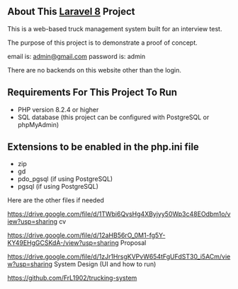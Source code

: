 ## About This [Laravel 8](https://laravel.com/docs/8.x/releases) Project

This is a web-based truck management system built for an interview test.

The purpose of this project is to demonstrate a proof of concept.

email is: admin@gmail.com
password is: admin

There are no backends on this website other than the login.

## Requirements For This Project To Run

- PHP version 8.2.4 or higher
- SQL database (this project can be configured with PostgreSQL or phpMyAdmin)

## Extensions to be enabled in the php.ini file
- zip
- gd
- pdo_pgsql (if using PostgreSQL)
- pgsql (if using PostgreSQL)


Here are the other files if needed

https://drive.google.com/file/d/1TWbi6QvsHg4XByjyy50Wp3c48EOdbm1o/view?usp=sharing cv

https://drive.google.com/file/d/12aHB56rO_0M1-fg5Y-KY49EHgGCSKdA-/view?usp=sharing Proposal

https://drive.google.com/file/d/1zJr1HrsgKVPvW654tFgUFdST30_i5ACm/view?usp=sharing System Design (UI and how to run)

https://github.com/FrL1902/trucking-system
